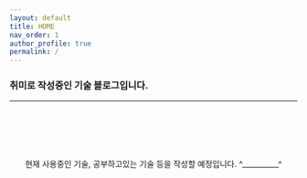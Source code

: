 ```yaml
---
layout: default
title: HOME
nav_order: 1
author_profile: true
permalink: /
---
```


### 취미로 작성중인 기술 블로그입니다.
***  
<br>
<br>
<br>
<br>
<br>  

<center> 현재 사용중인 기술, 공부하고있는 기술 등을 작성할 예정입니다.  ^__________^ </center>


<br/>
<br/>
<br/>
<br/>
<br/>
